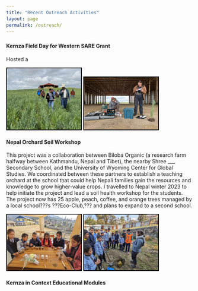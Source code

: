 ```yaml
---
title: "Recent Outreach Activities"
layout: page
permalink: /outreach/
---
```

<!--CSS styling-->
<style>
  .side-by-side {display: flex;}
  .side-by-side > div {flex: 1;padding: 10px;}
  .image-border {border: 2px solid black;}
</style>

<style>
h1, h2, h3 {text-align: center;}
</style>


### 

<!--1: Kernza Field Day for Western SARE Grant-->

#### Kernza Field Day for Western SARE Grant

Hosted a 

<img src="images/Kernza_field_day.jpg" width="200" class="image-border">

<img src="images/fieldday3.jpg" width="200" class="image-border">

<!--1: Nepal Orchard Grant-->

#### Nepal Orchard Soil Workshop

This project was a collaboration between Biloba Organic (a research farm halfway between Kathmandu, Nepal and Tibet), the nearby Shree ___ Secondary School, and the University of Wyoming Center for Global Studies. We coordinated between these partners to establish a teaching orchard at the school that could help Nepali families gain the resources and knowledge to grow higher-value crops. I travelled to Nepal winter 2023 to help initiate the project and lead a soil health workshop for the students. The project now has 25 apple, peach, coffee, and orange trees managed by a local school???s ???Eco-Club,??? and plans to expand to a second school.

<img src="images/nepal7.jpg" width="200" class="image-border">

<img src="images/nepal4.jpg" width="200" class="image-border">

<!--1: Kernza in Context-->

#### Kernza in Context Educational Modules